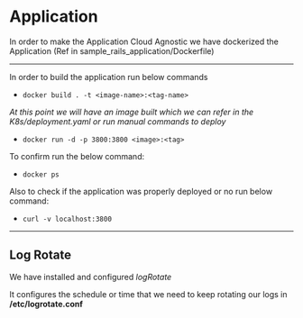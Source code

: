 # Application 

In order to make the Application Cloud Agnostic we have dockerized the Application 
(Ref in sample_rails_application/Dockerfile)

------------------------------------------------------------------------------------------------------------------------

In order to build the application run below commands 

- `docker build . -t <image-name>:<tag-name>`

_At this point we will have an image built which we can refer in the K8s/deployment.yaml or run manual commands to deploy_

- `docker run -d -p 3800:3800 <image>:<tag>`

To confirm run the below command:

- `docker ps`

Also to check if the application was properly deployed or no run below command:

- `curl -v localhost:3800`


------------------------------------------------------------------------------------------------------------------------

## Log Rotate 

We have installed and configured _logRotate_ 

It configures the schedule or time that we need to keep rotating our logs in **/etc/logrotate.conf**
